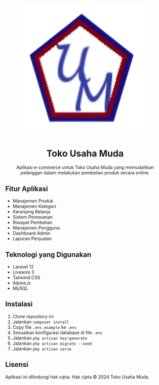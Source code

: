 <p align="center"><img src="public/image/img_logo_tokousahamuda.png" width="400" alt="Toko Usaha Muda Logo"></p>

<h1 align="center">Toko Usaha Muda</h1>

<p align="center">
Aplikasi e-commerce untuk Toko Usaha Muda yang memudahkan pelanggan dalam melakukan pembelian produk secara online.
</p>

## Fitur Aplikasi

- Manajemen Produk
- Manajemen Kategori
- Keranjang Belanja
- Sistem Pemesanan
- Riwayat Pembelian
- Manajemen Pengguna
- Dashboard Admin
- Laporan Penjualan

## Teknologi yang Digunakan

- Laravel 12
- Livewire 3
- Tailwind CSS
- Alpine.js
- MySQL

## Instalasi

1. Clone repository ini
2. Jalankan `composer install`
3. Copy file `.env.example` ke `.env`
4. Sesuaikan konfigurasi database di file `.env`
5. Jalankan `php artisan key:generate`
6. Jalankan `php artisan migrate --seed`
7. Jalankan `php artisan serve`

## Lisensi

Aplikasi ini dilindungi hak cipta. Hak cipta © 2024 Toko Usaha Muda.
